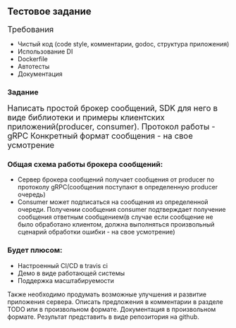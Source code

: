 ## Тестовое задание
<span style="font-size: large" > Требования </span>

- Чистый код (code style, комментарии, godoc, структура приложения)
- Использование DI
- Dockerfile
- Автотесты
- Документация

### Задание
<span style="font-size: large" > Написать простой брокер сообщений, SDK для него в виде библиотеки и примеры
клиентских приложений(producer, consumer).
Протокол работы - gRPC
Конкретный формат сообщения - на свое усмотрение
</span>

### Общая схема работы брокера сообщений:

- Сервер брокера сообщений получает сообщения от producer по протоколу
gRPC(сообщения поступают в определенную producer очередь)
- Consumer может подписаться на сообщения из определенной очереди. Получении
сообщения consumer подтверждает получение сообщения ответным сообщением(в
случае если сообщение не было обработано клиентом, должна выполняться
произвольный сценарий обработки ошибки - на свое усмотрение)

### Будет плюсом:
- Настроенный CI/CD в travis ci
- Демо в виде работающей системы
- Поддержка масштабируемости

Также необходимо продумать возможные улучшения и развитие приложения сервера.
Описать предложения в комментарии в разделе TODO или в произвольном формате.
Документация в произвольном формате.
Результат представить в виде репозитория на github.
